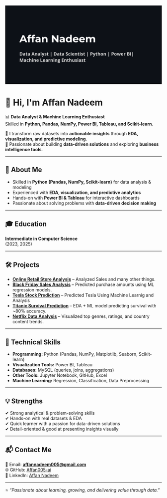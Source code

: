 
![Banner](banner.png)

# 👋 Hi, I'm Affan Nadeem  

📊 **Data Analyst & Machine Learning Enthusiast**  
Skilled in **Python, Pandas, NumPy, Power BI, Tableau, and Scikit-learn**.  

🔹 I transform raw datasets into **actionable insights** through **EDA, visualization, and predictive modeling**.  
🔹 Passionate about building **data-driven solutions** and exploring **business intelligence tools**.

---

## 🚀 About Me  
- Skilled in **Python (Pandas, NumPy, Scikit-learn)** for data analysis & modeling  
- Experienced with **EDA, visualization, and predictive analytics**  
- Hands-on with **Power BI & Tableau** for interactive dashboards  
- Passionate about solving problems with **data-driven decision making**  

---

## 🎓 Education  
**Intermediate in Computer Science**  
(2023, 2025)  

---

## 🛠️ Projects  

- **[Online Retail Store Analysis](https://github.com/Affan005-ai/Online_retail_EDA)** – Analyzed Sales and many other things. 
- **[Black Friday Sales Analysis](https://github.com/Affan005-ai/retail-analytics-black-friday)** – Predicted purchase amounts using ML regression models.
- **[Tesla Stock Prediction](https://github.com/Affan005-ai/Tesla-Stock-Prediction)** – Predicted Tesla Using Machine Learnig and Analysis 
- **[Titanic Survival Prediction](https://github.com/Affan005-ai/Titanic-EDA-ML)** – EDA + ML model predicting survival with ~80% accuracy.  
- **[Netflix Data Analysis](https://github.com/Affan005-ai/Netflix-EDA)** – Visualized top genres, ratings, and country content trends.     

---

## 🧰 Technical Skills  
- **Programming:** Python (Pandas, NumPy, Matplotlib, Seaborn, Scikit-learn)  
- **Visualization Tools:** Power BI, Tableau  
- **Databases:** MySQL (queries, joins, aggregations)  
- **Other Tools:** Jupyter Notebook, GitHub, Excel  
- **Machine Learning:** Regression, Classification, Data Preprocessing  

---

## 💡 Strengths  
✔ Strong analytical & problem-solving skills  
✔ Hands-on with real datasets & EDA  
✔ Quick learner with a passion for data-driven solutions  
✔ Detail-oriented & good at presenting insights visually  

---

## 📬 Contact Me  
📧 Email: **affannadeem005@gmail.com**  
🌐 GitHub: [Affan005-ai](https://github.com/Affan005-ai)  
💼 LinkedIn: [Affan Nadeem](https://www.linkedin.com/in/affan-nadeem-801b21375/)  

---

⭐️ _“Passionate about learning, growing, and delivering value through data.”_
